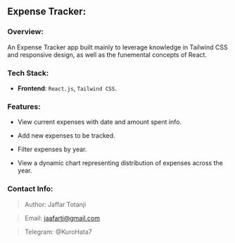 ## Expense Tracker:

### Overview:
An Expense Tracker app built mainly to leverage knowledge in Tailwind CSS and responsive design, as well as the funemental concepts of React.

### Tech Stack:

- **Frontend**: `React.js`, `Tailwind CSS`.

### Features:
- View current expenses with date and amount spent info.

- Add new expenses to be tracked.

- Filter expenses by year.

- View a dynamic chart representing distribution of expenses across the year.

### Contact Info:
> Author: Jaffar Totanji

> Email: jaafarti@gmail.com

> Telegram: @KuroHata7